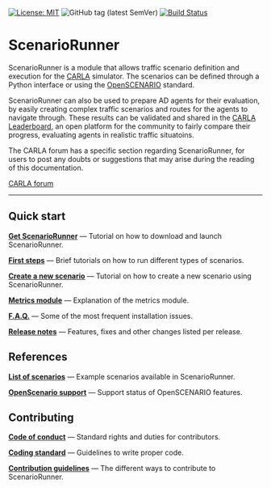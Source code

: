 [![License: MIT](https://img.shields.io/badge/License-MIT-yellow.svg)](https://opensource.org/licenses/MIT)
![GitHub tag (latest SemVer)](https://img.shields.io/github/tag/carla-simulator/scenario_runner.svg)
[![Build Status](https://travis-ci.com/carla-simulator/scenario_runner.svg?branch=master)](https://travis-ci.com/carla/scenario_runner)

# ScenarioRunner

ScenarioRunner is a module that allows traffic scenario definition and execution for the [CARLA](http://carla.org/ ) simulator. The scenarios can be defined through a Python interface or using the [OpenSCENARIO](http://www.openscenario.org/) standard.  
  
ScenarioRunner can also be used to prepare AD agents for their evaluation, by easily creating complex traffic scenarios and routes for the agents to navigate through. These results can be validated and shared in the [CARLA Leaderboard](https://leaderboard.carla.org/), an open platform for the community to fairly compare their progress, evaluating agents in realistic traffic situatoins.


The CARLA forum has a specific section regarding ScenarioRunner, for users to post any doubts or suggestions that may arise during the reading of this documentation.  
<div class="build-buttons">
<a href="https://forum.carla.org/" target="_blank" class="btn btn-neutral" title="Go to the latest CARLA release">
CARLA forum</a>
</div>

---

## Quick start

[**Get ScenarioRunner**](<getting_scenariorunner>) — Tutorial on how to download and launch ScenarioRunner.<br>

[**First steps**](<getting_started>) — Brief tutorials on how to run different types of scenarios.<br>

[**Create a new scenario**](<creating_new_scenario>) — Tutorial on how to create a new scenario using ScenarioRunner.<br>

[**Metrics module**](<metrics_module>) — Explanation of the metrics module.<br>

[**F.A.Q.**](<FAQ>) — Some of the most frequent installation issues.<br>

[**Release notes**](<CHANGELOG>) — Features, fixes and other changes listed per release.<br>


## References

[**List of scenarios**](<list_of_scenarios>) — Example scenarios available in ScenarioRunner.<br>

[**OpenScenario support**](<openscenario_support>) — Support status of OpenSCENARIO features.<br>


## Contributing
[**Code of conduct**](<CODE_OF_CONDUCT>) — Standard rights and duties for contributors.<br>

[**Coding standard**](<coding_standard>) — Guidelines to write proper code.<br>

[**Contribution guidelines**](<CONTRIBUTING>) — The different ways to contribute to ScenarioRunner.<br>

